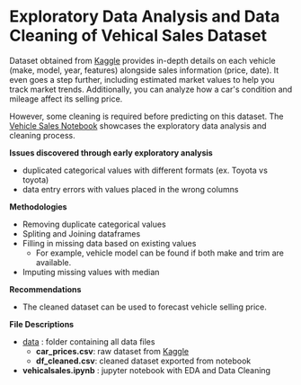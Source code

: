 # Exploratory Data Analysis and Data Cleaning of Vehical Sales Dataset

Dataset obtained from [Kaggle](https://www.kaggle.com/datasets/syedanwarafridi/vehicle-sales-data) provides in-depth details on each vehicle (make, model, year, features) alongside sales information (price, date). It even goes a step further, including estimated market values to help you track market trends. Additionally, you can analyze how a car's condition and mileage affect its selling price.

However, some cleaning is required before predicting on this dataset. The [Vehicle Sales Notebook](https://github.com/aprilhong/vehiclesales/blob/main/vehiclesales.ipynb) showcases the exploratory data analysis and cleaning process. 

**Issues discovered through early exploratory analysis**
  - duplicated categorical values with different formats (ex. Toyota vs toyota)
  - data entry errors with values placed in the wrong columns

**Methodologies** 
- Removing duplicate categorical values
- Spliting and Joining dataframes
- Filling in missing data based on existing values
  - For example, vehicle model can be found if both make and trim are available. 
- Imputing missing values with median
 
**Recommendations**
- The cleaned dataset can be used to forecast vehicle selling price. 

**File Descriptions**
  - [data](https://github.com/aprilhong/bankchurn/tree/main/data) : folder containing all data files
    - **car_prices.csv**: raw dataset from [Kaggle](https://www.kaggle.com/datasets/syedanwarafridi/vehicle-sales-data)
    - **df_cleaned.csv**: cleaned dataset exported from notebook
  - **vehicalsales.ipynb** : jupyter notebook with EDA and Data Cleaning



